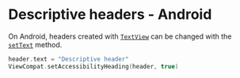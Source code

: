 # Descriptive headers - Android

On Android, headers created with [`TextView`](https://developer.android.com/reference/android/widget/TextView) can be changed with the [`setText`](<https://developer.android.com/reference/android/widget/TextView#setText(java.lang.CharSequence)>) method.

```kotlin
header.text = "Descriptive header"
ViewCompat.setAccessibilityHeading(header, true)
```
